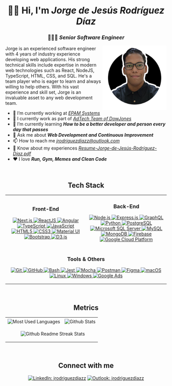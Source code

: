 <h1 align="center">
  👋🏾 Hi, I'm
  <span style="font-weight: bold; font-style: italic">
    Jorge de Jesús Rodríguez Díaz
  </span>
</h1>
<h3 align="center">
  👨🏾‍💻
  <span style="font-style: italic">Senior Software Engineer</span>
</h3>
<div>
  <a
    href="https://www.linkedin.com/in/jrodriguezdiazz/"
    target="_blank"
    rel="noopener noreferrer">
    <img
      src="./profile.png"
      align="right"
      height="200"
      alt="Personal photo: jrodriguezdiazz" />
  </a>
  <p>
    Jorge is an experienced software engineer with 4 years of industry
    experience developing web applications. His strong technical skills
    include expertise in modern web technologies such as React, NodeJS,
    TypeScript, HTML, CSS, and SQL. He's a team player who is eager to learn
    and always willing to help others. With his vast experience and skill
    set, Jorge is an invaluable asset to any web development team.
  </p>
  <ul>
    <li class="has-line-data" data-line-start="1" data-line-end="2">
      🔭 I’m currently working at
      <em><a href="https://www.epam.com/">EPAM Systems</a></em>
    </li>
    <li class="has-line-data" data-line-start="1" data-line-end="2">
      👯 I currently work as part of
      <em
        ><a href="https://www.dowjones.com/">AdTech Team of DowJones</a></em
      >
    </li>
    <li class="has-line-data" data-line-start="2" data-line-end="3">
      🌱 I’m currently learning
      <em
        ><strong
          >How to be a better developer and person every day that
          passes</strong
        ></em
      >
    </li>
    <li class="has-line-data" data-line-start="4" data-line-end="5">
      💬 Ask me about
      <em><strong>Web Development and Continuous Improvement</strong></em>
    </li>
    <li class="has-line-data" data-line-start="5" data-line-end="6">
      📫 How to reach me
      <em
        ><a href="mailto:jrodriguezdiazz@outlook.com"
          >jrodriguezdiazz@outlook.com</a
        ></em
      >
    </li>
    <li class="has-line-data" data-line-start="6" data-line-end="7">
      📄 Know about my experiences
      <em
        ><a
          href="https://github.com/jrodriguezdiazz/jrodriguezdiazz/blob/master/Resume-Jorge-de-Jes%C3%BAs-Rodr%C3%ADguez-D%C3%ADaz.pdf"
          >Resume-Jorge-de-Jesús-Rodríguez-Díaz.pdf</a
        ></em
      >
    </li>
    <li class="has-line-data" data-line-start="7" data-line-end="8">
      ❤️ I love <em><strong>Run, Gym, Memes and Clean Code</strong></em>
    </li>
  </ul>
</div>
<br />
<div class="tech-stack" align="center">
  <h2>Tech Stack</h2>
  <table>
    <tbody>
      <tr>
        <td width="50%">
          <div class="front-end" align="center">
            <h3>Front-End</h3>
            <p>
              <!-- Next.js -->
              <a
                href="https://nextjs.org/"
                target="_blank"
                rel="noopener noreferrer">
                <img
                  src="https://img.shields.io/badge/Next.js-000000?style=for-the-badge&logo=nextdotjs&logoColor=white"
                  alt="Next.js" />
              </a>
              <!-- ReactJS -->
              <a
                href="https://reactjs.org/"
                target="_blank"
                rel="noopener noreferrer">
                <img
                  src="https://img.shields.io/badge/ReactJS-20232A?style=for-the-badge&logo=react&logoColor=61DAFB"
                  alt="ReactJS" />
              </a>
              <!-- Angular -->
              <a
                href="https://angular.io"
                target="_blank"
                rel="noopener noreferrer">
                <img
                  src="https://img.shields.io/badge/Angular-DD0031?style=for-the-badge&logo=angular&logoColor=white"
                  alt="Angular" />
              </a>
              <!-- TypeScript -->
              <a
                href="https://www.typescriptlang.org/"
                target="_blank"
                rel="noopener noreferrer">
                <img
                  src="https://img.shields.io/badge/TypeScript-3178C6?style=for-the-badge&logo=typescript&logoColor=white"
                  alt="TypeScript" />
              </a>
              <!-- JavaScript -->
              <a
                href="https://developer.mozilla.org/en-US/docs/Web/JavaScript"
                target="_blank"
                rel="noopener noreferrer">
                <img
                  src="https://img.shields.io/badge/JavaScript-F7DF1E?style=for-the-badge&logo=javascript&logoColor=black"
                  alt="JavaScript" />
              </a>
              <!-- HTML5 -->
              <a
                href="https://www.w3.org/html/"
                target="_blank"
                rel="noopener noreferrer">
                <img
                  src="https://img.shields.io/badge/HTML5-E34F26?style=for-the-badge&logo=html5&logoColor=white"
                  alt="HTML5" />
              </a>
              <!-- CSS3 -->
              <a
                href="https://www.w3schools.com/css/"
                target="_blank"
                rel="noopener noreferrer">
                <img
                  src="https://img.shields.io/badge/CSS3-1572B6?style=for-the-badge&logo=css3&logoColor=white"
                  alt="CSS3" />
              </a>
              <!-- Material UI -->
              <a
                href="https://mui.com/"
                target="_blank"
                rel="noopener noreferrer">
                <img
                  src="https://img.shields.io/badge/Material_UI-0081CB?style=for-the-badge&logo=material-ui&logoColor=white"
                  alt="Material UI" />
              </a>
              <!-- Bootstrap -->
              <a
                href="https://getbootstrap.com"
                target="_blank"
                rel="noopener noreferrer">
                <img
                  src="https://img.shields.io/badge/Bootstrap-563D7C?style=for-the-badge&logo=bootstrap&logoColor=white"
                  alt="Bootstrap" />
              </a>
              <!-- D3.js -->
              <a
                href="https://d3js.org/"
                target="_blank"
                rel="noopener noreferrer">
                <img
                  src="https://img.shields.io/badge/D3.js-F9A03C?style=for-the-badge&logo=d3dotjs&logoColor=white"
                  alt="D3.js" />
              </a>
            </p>
          </div>
        </td>
        <td width="50%">
          <div class="back-end" align="center">
            <h3>Back-End</h3>
            <p>
              <!-- Node.js -->
              <a
                href="https://nodejs.org"
                target="_blank"
                rel="noopener noreferrer">
                <img
                  src="https://img.shields.io/badge/Node.js-339933?style=for-the-badge&logo=nodedotjs&logoColor=white"
                  alt="Node.js" />
              </a>
              <!-- Express.js -->
              <a
                href="https://expressjs.com"
                target="_blank"
                rel="noopener noreferrer">
                <img
                  src="https://img.shields.io/badge/Express.js-000000?style=for-the-badge&logo=express&logoColor=white"
                  alt="Express.js" />
              </a>
              <!-- GraphQL -->
              <a
                href="https://graphql.org/"
                target="_blank"
                rel="noopener noreferrer">
                <img
                  src="https://img.shields.io/badge/GraphQL-E10098?style=for-the-badge&logo=graphql&logoColor=white"
                  alt="GraphQL" />
              </a>
              <!-- Python -->
              <a
                href="https://www.python.org/"
                target="_blank"
                rel="noopener noreferrer">
                <img
                  src="https://img.shields.io/badge/Python-3776AB?style=for-the-badge&logo=python&logoColor=white"
                  alt="Python" />
              </a>
              <!-- PostgreSQL -->
              <a
                href="https://www.postgresql.org"
                target="_blank"
                rel="noopener noreferrer">
                <img
                  src="https://img.shields.io/badge/PostgreSQL-4169E1?style=for-the-badge&logo=postgresql&logoColor=white"
                  alt="PostgreSQL" />
              </a>
              <!-- Microsoft SQL Server -->
              <a
                href="https://www.microsoft.com/en-us/sql-server"
                target="_blank"
                rel="noopener noreferrer">
                <img
                  src="https://img.shields.io/badge/Microsoft_SQL_Server-CC2927?style=for-the-badge&logo=microsoft-sql-server&logoColor=white"
                  alt="Microsoft SQL Server" />
              </a>
              <!-- MySQL -->
              <a
                href="https://www.mysql.com/"
                target="_blank"
                rel="noopener noreferrer">
                <img
                  src="https://img.shields.io/badge/MySQL-4479A1?style=for-the-badge&logo=mysql&logoColor=white"
                  alt="MySQL" />
              </a>
              <!-- MongoDB -->
              <a
                href="https://www.mongodb.com/"
                target="_blank"
                rel="noopener noreferrer">
                <img
                  src="https://img.shields.io/badge/MongoDB-4EA94B?style=for-the-badge&logo=mongodb&logoColor=white"
                  alt="MongoDB" />
              </a>
              <!-- Firebase -->
              <a
                href="https://firebase.google.com/"
                target="_blank"
                rel="noopener noreferrer">
                <img
                  src="https://img.shields.io/badge/Firebase-FFCA28?style=for-the-badge&logo=firebase&logoColor=black"
                  alt="Firebase" />
              </a>
              <!-- Google Cloud Platform -->
              <a
                href="https://cloud.google.com"
                target="_blank"
                rel="noopener noreferrer">
                <img
                  src="https://img.shields.io/badge/Google_Cloud-4285F4?style=for-the-badge&logo=google-cloud&logoColor=white"
                  alt="Google Cloud Platform" />
              </a>
            </p>
          </div>
        </td>
      </tr>
      <tr>
        <td colspan="2">
          <div class="tools" align="center">
            <h3>Tools & Others</h3>
            <p>
              <!-- Git -->
              <a
                href="https://git-scm.com/"
                target="_blank"
                rel="noopener noreferrer">
                <img
                  src="https://img.shields.io/badge/Git-F05032?style=for-the-badge&logo=git&logoColor=white"
                  alt="Git" />
              </a>
              <!-- GitHub -->
              <a
                href="https://github.com/"
                target="_blank"
                rel="noopener noreferrer">
                <img
                  src="https://img.shields.io/badge/GitHub-100000?style=for-the-badge&logo=github&logoColor=white"
                  alt="GitHub" />
              </a>
              <!-- Bash -->
              <a
                href="https://www.gnu.org/software/bash/"
                target="_blank"
                rel="noopener noreferrer">
                <img
                  src="https://img.shields.io/badge/Bash-4EAA25?style=for-the-badge&logo=gnu-bash&logoColor=white"
                  alt="Bash" />
              </a>
              <!-- Jest -->
              <a
                href="https://jestjs.io"
                target="_blank"
                rel="noopener noreferrer">
                <img
                  src="https://img.shields.io/badge/Jest-C21325?style=for-the-badge&logo=jest&logoColor=white"
                  alt="Jest" />
              </a>
              <!-- Mocha -->
              <a
                href="https://mochajs.org"
                target="_blank"
                rel="noopener noreferrer">
                <img
                  src="https://img.shields.io/badge/Mocha-8D6748?style=for-the-badge&logo=mocha&logoColor=white"
                  alt="Mocha" />
              </a>
              <!-- Postman -->
              <a
                href="https://postman.com"
                target="_blank"
                rel="noopener noreferrer">
                <img
                  src="https://img.shields.io/badge/Postman-FF6C37?style=for-the-badge&logo=postman&logoColor=white"
                  alt="Postman" />
              </a>
              <!-- Figma -->
              <a
                href="https://www.figma.com/"
                target="_blank"
                rel="noopener noreferrer">
                <img
                  src="https://img.shields.io/badge/Figma-F24E1E?style=for-the-badge&logo=figma&logoColor=white"
                  alt="Figma" />
              </a>
              <!-- macOS -->
              <a
                href="https://www.apple.com/macos"
                target="_blank"
                rel="noopener noreferrer">
                <img
                  src="https://img.shields.io/badge/macOS-000000?style=for-the-badge&logo=apple&logoColor=white"
                  alt="macOS" />
              </a>
              <!-- Linux -->
              <a
                href="https://www.linux.org/"
                target="_blank"
                rel="noopener noreferrer">
                <img
                  src="https://img.shields.io/badge/Linux-FCC624?style=for-the-badge&logo=linux&logoColor=black"
                  alt="Linux" />
              </a>
              <!-- Windows -->
              <a
                href="https://www.microsoft.com/windows"
                target="_blank"
                rel="noopener noreferrer">
                <img
                  src="https://img.shields.io/badge/Windows-0078D6?style=for-the-badge&logo=windows&logoColor=white"
                  alt="Windows" />
              </a>
              <!-- Google Ads -->
              <a
                href="https://ads.google.com/intl/en_us/home/"
                target="_blank"
                rel="noopener noreferrer">
                <img
                  src="https://img.shields.io/badge/Google_Ads-4285F4?style=for-the-badge&logo=google-ads&logoColor=white"
                  alt="Google Ads" />
              </a>
            </p>
          </div>
        </td>
      </tr>
    </tbody>
  </table>
</div>

<br />
<div class="metrics" align="center">
  <h2>Metrics</h2>
  <table>
    <tbody>
      <tr>
        <td>
          <img
            height="180em"
            align="center"
            src="https://github-readme-stats.vercel.app/api/top-langs?username=jrodriguezdiazz&show_icons=true&theme=dark&locale=en&layout=compact"
            alt="Most Used Languages" />
        </td>
        <td>
          <img
            height="180em"
            align="center"
            src="https://github-readme-stats.vercel.app/api?username=jrodriguezdiazz&show_icons=true&theme=dark&locale=en"
            alt="Github Stats" />
        </td>
      </tr>
      <tr>
        <td colspan="2">
          <p align="center">
            &nbsp;
            <img
              height="180em"
              align="center"
              src="https://github-readme-streak-stats.herokuapp.com/?user=jrodriguezdiazz&theme=dark"
              alt="Github Readme Streak Stats" />
          </p>
        </td>
      </tr>
    </tbody>
  </table>
</div>
<br />
<div class="connect-with-me" align="center">
  <h2>Connect with me</h2>
  <a
    href="https://linkedin.com/in/jrodriguezdiazz"
    target="_blank"
    rel="noopener noreferrer"
    ><img
      src="https://cdn.jsdelivr.net/npm/simple-icons@3.0.1/icons/linkedin.svg"
      alt="LinkedIn: jrodriguezdiazz"
      height="30"
      width="40"
  /></a>
  <a
    href="mailto:jrodriguezdiazz@outlook.com"
    target="_blank"
    rel="noopener noreferrer"
    ><img
      src="https://cdn.jsdelivr.net/npm/simple-icons@3.0.1/icons/gmail.svg"
      alt="Outlook: jrodriguezdiazz"
      height="30"
      width="40"
  /></a>
</div>
